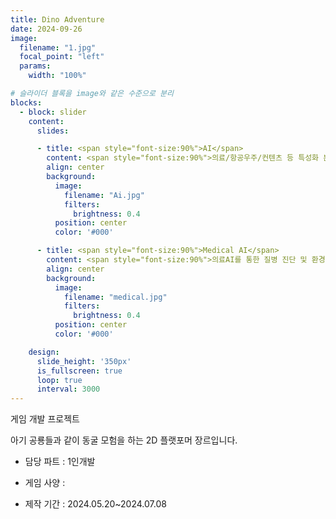 ```yaml
---
title: Dino Adventure
date: 2024-09-26
image:
  filename: "1.jpg"
  focal_point: "left"
  params:
    width: "100%"

# 슬라이더 블록을 image와 같은 수준으로 분리
blocks:
  - block: slider
    content:
      slides:

      - title: <span style="font-size:90%">AI</span>
        content: <span style="font-size:90%">의료/항공우주/컨텐츠 등 특성화 분야에 적용 가능한 AI 기술 개발<span style="font-size:90%">
        align: center
        background:
          image:
            filename: "Ai.jpg"
            filters:
              brightness: 0.4
          position: center
          color: '#000'

      - title: <span style="font-size:90%">Medical AI</span>
        content: <span style="font-size:90%">의료AI를 통한 질병 진단 및 환경 개선</span>
        align: center
        background:
          image:
            filename: "medical.jpg"
            filters:
              brightness: 0.4
          position: center
          color: '#000'

    design:
      slide_height: '350px'
      is_fullscreen: true
      loop: true
      interval: 3000
---
```


게임 개발 프로젝트

<!--more-->

아기 공룡들과 같이 동굴 모험을 하는 2D 플랫포머 장르입니다.

- 담당 파트 : 1인개발

- 게임 사양 : 

- 제작 기간 : 2024.05.20~2024.07.08